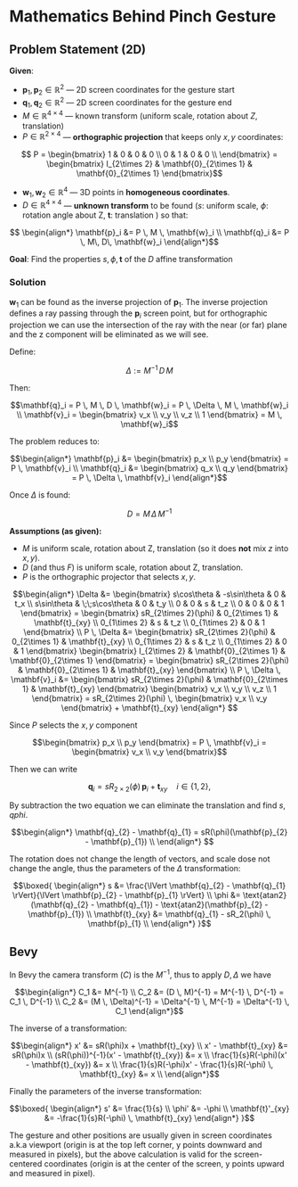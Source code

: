 # Mathematics Behind Pinch Gesture

## Problem Statement (2D)

**Given**:

- $\mathbf{p}_1, \mathbf{p}_2 \in \mathbb{R}^2$ — 2D screen coordinates for the gesture start
- $\mathbf{q}_1, \mathbf{q}_2 \in \mathbb{R}^2$ — 2D screen coordinates for the gesture end
- $M \in \mathbb{R}^{4 \times 4}$ — known transform (uniform scale, rotation about $Z$, translation)
- $P \in \mathbb{R}^{2 \times 4}$ — **orthographic projection** that keeps only $x,y$ coordinates:
```math
  P =
  \begin{bmatrix}
    1 & 0 & 0 & 0 \\
    0 & 1 & 0 & 0 \\
  \end{bmatrix} = 
  \begin{bmatrix}
    I_{2\times 2} & \mathbf{0}_{2\times 1} & \mathbf{0}_{2\times 1}
  \end{bmatrix}
```

- $\mathbf{w}_1, \mathbf{w}_2 \in \mathbb{R}^4$ — 3D points in **homogeneous coordinates**.
- $D \in \mathbb{R}^{4 \times 4}$ — **unknown transform** to be found ($s$: uniform scale, $\phi$: rotation angle about Z, $\mathbf{t}$: translation ) so that:
```math
  \begin{align*}
  \mathbf{p}_i &=  P \, M \, \mathbf{w}_i \\
  \mathbf{q}_i &= P \, M\, D\, \mathbf{w}_i
  \end{align*}
```

**Goal**: Find the properties $s, \phi, \mathbf{t}$ of the $D$ affine transformation

### Solution

$\mathbf{w}_1$ can be found as the inverse projection of $\mathbf{p}_1$. The inverse projection defines a ray passing through the $\mathbf{p}_i$ screen point, but for orthographic projection we can use the
intersection of the ray with the near (or far) plane and the z component will be eliminated as we will see.

Define:

```math
\Delta := M^{-1} \, D \, M
```

Then:

```math
\mathbf{q}_i = P \, M \, D \, \mathbf{w}_i
= P \, \Delta \, M \, \mathbf{w}_i \\
\mathbf{v}_i = \begin{bmatrix} v_x \\ v_y \\ v_z \\ 1 \end{bmatrix} =  M \, \mathbf{w}_i
```

The problem reduces to:

```math
\begin{align*}
\mathbf{p}_i &= \begin{bmatrix} p_x \\ p_y \end{bmatrix} =  P \, \mathbf{v}_i \\
\mathbf{q}_i &= \begin{bmatrix} q_x \\ q_y \end{bmatrix} =  P \, \Delta \, \mathbf{v}_i
\end{align*}
```

Once $\Delta$ is found:

```math
D = M \, \Delta \, M^{-1}
```

**Assumptions (as given):**
- $M$ is uniform scale, rotation about Z, translation (so it does **not** mix $z$ into $x,y$).
- $D$ (and thus $F$) is uniform scale, rotation about Z, translation.
- $P$ is the orthographic projector that selects $x,y$.

```math
\begin{align*}
\Delta &=
\begin{bmatrix}
  s\cos\theta & -s\sin\theta & 0 & t_x \\
  s\sin\theta & \;\;s\cos\theta & 0 & t_y \\
  0 & 0 & s & t_z \\
  0 & 0 & 0 & 1
\end{bmatrix} =
\begin{bmatrix}
  sR_{2\times 2}(\phi) & 0_{2\times 1} & \mathbf{t}_{xy} \\
  0_{1\times 2} & s & t_z \\
  0_{1\times 2} & 0 & 1
\end{bmatrix} \\

P \, \Delta &= 
\begin{bmatrix}
  sR_{2\times 2}(\phi) & 0_{2\times 1} & \mathbf{t}_{xy} \\
  0_{1\times 2} & s & t_z \\
  0_{1\times 2} & 0 & 1
\end{bmatrix}
\begin{bmatrix}
    I_{2\times 2} & \mathbf{0}_{2\times 1} & \mathbf{0}_{2\times 1}
\end{bmatrix}
 = 
\begin{bmatrix}
  sR_{2\times 2}(\phi) & \mathbf{0}_{2\times 1} & \mathbf{t}_{xy}
\end{bmatrix} \\

 P \, \Delta \, \mathbf{v}_i &= 
\begin{bmatrix}
  sR_{2\times 2}(\phi) & \mathbf{0}_{2\times 1} & \mathbf{t}_{xy}
\end{bmatrix} 
\begin{bmatrix}
  v_x \\ v_y \\ v_z \\ 1
\end{bmatrix} =
sR_{2\times 2}(\phi) \, \begin{bmatrix} v_x \\ v_y \end{bmatrix} + \mathbf{t}_{xy}

\end{align*} 
```

Since $P$ selects the $x,y$ component 

```math
\begin{bmatrix} p_x \\ p_y \end{bmatrix} = P \, \mathbf{v}_i = \begin{bmatrix} v_x \\ v_y \end{bmatrix}
```

Then we can write

```math
\mathbf{q}_i = sR_{2\times 2}(\phi) \, \mathbf{p}_i + \mathbf{t}_{xy} \quad  i \in \{1,2\},
```

By subtraction the two equation we can eliminate the translation and find $s, qphi$. 

```math
\begin{align*} 
\mathbf{q}_{2} - \mathbf{q}_{1} = sR(\phi)(\mathbf{p}_{2} - \mathbf{p}_{1})  \\
\end{align*} 
```

The rotation does not change the length of vectors, and scale dose not change the angle, thus the parameters of the $\Delta$ transformation:

```math
\boxed{
\begin{align*}
s &= \frac{\lVert \mathbf{q}_{2} - \mathbf{q}_{1} \rVert}{\lVert \mathbf{p}_{2} - \mathbf{p}_{1} \rVert} \\
\phi &= \text{atan2}(\mathbf{q}_{2} - \mathbf{q}_{1}) - \text{atan2}(\mathbf{p}_{2} - \mathbf{p}_{1}) \\
\mathbf{t}_{xy} &= \mathbf{q}_{1} - sR_2(\phi) \, \mathbf{p}_{1}  \\
\end{align*}
}
```

## Bevy

In Bevy the camera transform ($C$) is the $M^{-1}$, thus to apply $D, \Delta$ we have

```math
\begin{align*}
C_1 &= M^{-1} \\
C_2 &= (D \, M)^{-1} = M^{-1} \, D^{-1} = C_1 \, D^{-1} \\
C_2 &= (M \, \Delta)^{-1} = \Delta^{-1} \, M^{-1} = \Delta^{-1} \, C_1
\end{align*}
```

The inverse of a transformation:

```math
\begin{align*}
x' &= sR(\phi)x + \mathbf{t}_{xy} \\
x' - \mathbf{t}_{xy} &= sR(\phi)x \\
(sR(\phi))^{-1}(x' - \mathbf{t}_{xy}) &= x \\
\frac{1}{s}R(-\phi)(x' - \mathbf{t}_{xy}) &= x \\
\frac{1}{s}R(-\phi)x' - \frac{1}{s}R(-\phi) \, \mathbf{t}_{xy} &= x \\
\end{align*}
```

Finally the parameters of the inverse transformation:

```math
\boxed{
\begin{align*}
s' &= \frac{1}{s} \\
\phi' &= -\phi \\
\mathbf{t}'_{xy} &= -\frac{1}{s}R(-\phi) \, \mathbf{t}_{xy}
\end{align*}
}
```

The gesture and other positions are usually given in screen coordinates a.k.a viewport (origin is at the top left corner, y points downward and measured in pixels), but the above calculation is valid for the screen-centered coordinates (origin is at the center of the screen, y points upward and measured in pixel).
